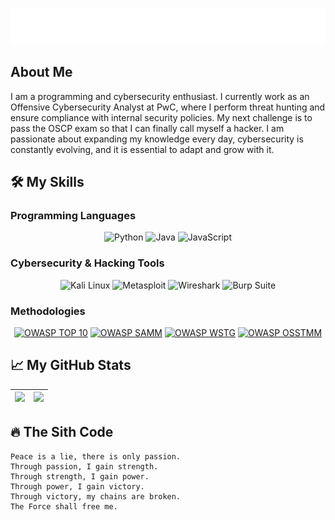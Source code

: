 <p align="center">
    <img src="frase1.svg" alt="My SVG Image" width="1000">
</p>

## About Me

I am a programming and cybersecurity enthusiast. I currently work as an Offensive Cybersecurity Analyst at PwC, where I perform threat hunting and ensure compliance with internal security policies. My next challenge is to pass the OSCP exam so that I can finally call myself a hacker. I am passionate about expanding my knowledge every day, cybersecurity is constantly evolving, and it is essential to adapt and grow with it.

## 🛠️ My Skills

### Programming Languages

<div align="center">

![Python](https://img.shields.io/badge/Python-3776AB?style=for-the-badge&logo=python&logoColor=white)
![Java](https://img.shields.io/badge/Java-007396?style=for-the-badge&logo=java&logoColor=white)
![JavaScript](https://img.shields.io/badge/JavaScript-F7DF1E?style=for-the-badge&logo=javascript&logoColor=black)

</div>

### Cybersecurity & Hacking Tools

<div align="center">

![Kali Linux](https://img.shields.io/badge/Kali_Linux-557C94?style=for-the-badge&logo=kalilinux&logoColor=white)
![Metasploit](https://img.shields.io/badge/Metasploit-10BAC7?style=for-the-badge&logo=metasploit&logoColor=white)
![Wireshark](https://img.shields.io/badge/Wireshark-1679A7?style=for-the-badge&logo=wireshark&logoColor=white)
![Burp Suite](https://img.shields.io/badge/Burp_Suite-FF7700?style=for-the-badge&logo=burpsuite&logoColor=white)

</div>

### Methodologies

<div align="center">

[![OWASP TOP 10](https://img.shields.io/badge/OWASP_TOP_10-000000?style=for-the-badge&logo=owasp&logoColor=white)](https://owasp.org/www-project-top-ten/)
[![OWASP SAMM](https://img.shields.io/badge/OWASP_SAMM-000000?style=for-the-badge&logo=owasp&logoColor=white)](https://owaspsamm.org/)
[![OWASP WSTG](https://img.shields.io/badge/OWASP_WSTG-000000?style=for-the-badge&logo=owasp&logoColor=white)](https://owasp.org/www-project-web-security-testing-guide/)
[![OWASP OSSTMM](https://img.shields.io/badge/OWASP_OSSTMM-000000?style=for-the-badge&logo=owasp&logoColor=white)](https://owasp.org/www-project-osstmm/)

</div>

## 📈 My GitHub Stats

<div align="center">

|![](<https://github-readme-stats.vercel.app/api?username=your-github-username&show_icons=true&theme=dark&count_private=true>)|![](<https://github-readme-stats.vercel.app/api/top-langs/?username=sergioalvarezvarela&layout=compact&theme=dark&langs_count=8>)|
|:--:|:--:|

</div>

## 🔥 The Sith Code

```text
Peace is a lie, there is only passion.
Through passion, I gain strength.
Through strength, I gain power.
Through power, I gain victory.
Through victory, my chains are broken.
The Force shall free me.
```
